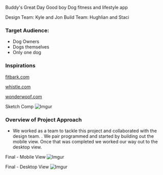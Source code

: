 Buddy's Great Day
Good boy Dog fitness and lifestyle app

Design Team: Kyle and Jon
Build Team: Hughlian and Staci


### Target Audience:
- Dog Owners
- Dogs themselves
- Only one dog

### Inspirations
[fitbark.com](http://www.fitbark.com)

[whistle.com](http://www.whistle.com)

[wonderwoof.com](http://www.wonderwoof.com)

Sketch Comp
![Imgur](http://i.imgur.com/wMTLrgR.png)

### Overview of Project Approach
- We worked as a team to tackle this project and collaborated with the design team. . We pair programmed and started by building out the mobile view. Once that was completed we worked our way out to the desktop view.

Final - Mobile View
![Imgur](http://i.imgur.com/GGSk0jo.png)

Final - Desktop View
![Imgur](http://i.imgur.com/aJZPwpM.png)
